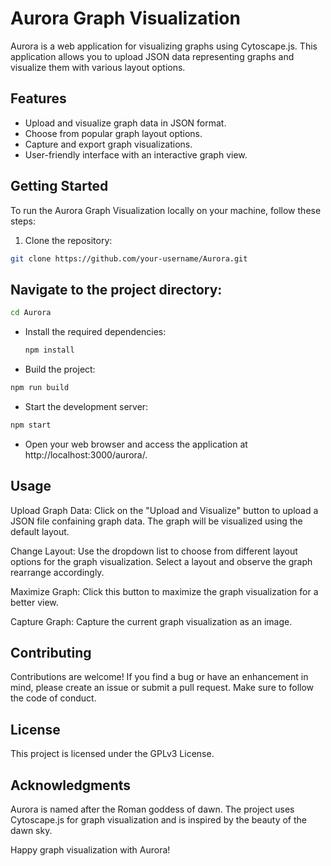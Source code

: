 # Aurora Graph Visualization

Aurora is a web application for visualizing graphs using Cytoscape.js.
This application allows you to upload JSON data representing graphs and visualize them with various layout options.

## Features

- Upload and visualize graph data in JSON format.
- Choose from popular graph layout options.
- Capture and export graph visualizations.
- User-friendly interface with an interactive graph view.

## Getting Started

To run the Aurora Graph Visualization locally on your machine, follow these steps:

1. Clone the repository:

```bash
git clone https://github.com/your-username/Aurora.git
```

## Navigate to the project directory:

```bash
cd Aurora
```

- Install the required dependencies:

  ```bash
  npm install
  ```

- Build the project:

```bash
npm run build
```

- Start the development server:

```bash
npm start
```

- Open your web browser and access the application at http://localhost:3000/aurora/.

## Usage

Upload Graph Data: Click on the "Upload and Visualize" button to upload a JSON file confaining graph data.
The graph will be visualized using the default layout.

Change Layout: Use the dropdown list to choose from different layout options for the graph visualization.
Select a layout and observe the graph rearrange accordingly.

Maximize Graph: Click this button to maximize the graph visualization for a better view.

Capture Graph: Capture the current graph visualization as an image.

## Contributing

Contributions are welcome! If you find a bug or have an enhancement in mind, please create an issue or submit a pull request.
Make sure to follow the code of conduct.

## License

This project is licensed under the GPLv3 License.

## Acknowledgments

Aurora is named after the Roman goddess of dawn.
The project uses Cytoscape.js for graph visualization and is inspired by the beauty of the dawn sky.

Happy graph visualization with Aurora!
